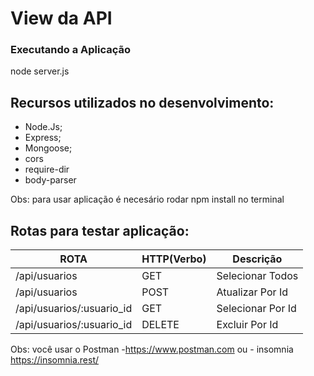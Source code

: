 # View da API 

### Executando a Aplicação

node server.js

## Recursos utilizados no desenvolvimento:

- Node.Js;
- Express;
- Mongoose;
- cors
- require-dir
- body-parser

Obs: para usar aplicação é necesário rodar npm install no terminal 

## Rotas para testar aplicação:

  ROTA                    |     HTTP(Verbo)   |      Descrição        | 
------------------------- | ----------------- | --------------------- | 
/api/usuarios             |       GET         | Selecionar Todos      | 
/api/usuarios             |       POST        | Atualizar Por Id      | 
/api/usuarios/:usuario_id |       GET         | Selecionar Por Id     |     
/api/usuarios/:usuario_id |       DELETE      | Excluir Por Id        |

Obs: você usar o Postman -https://www.postman.com ou - insomnia https://insomnia.rest/